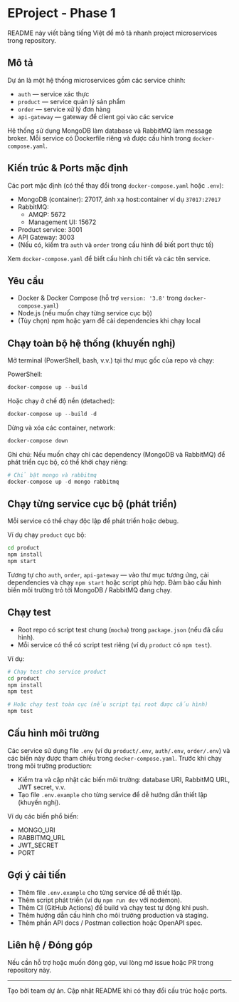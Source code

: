 # EProject - Phase 1

README này viết bằng tiếng Việt để mô tả nhanh project microservices trong repository.

## Mô tả
Dự án là một hệ thống microservices gồm các service chính:
- `auth` — service xác thực
- `product` — service quản lý sản phẩm
- `order` — service xử lý đơn hàng
- `api-gateway` — gateway để client gọi vào các service

Hệ thống sử dụng MongoDB làm database và RabbitMQ làm message broker. Mỗi service có Dockerfile riêng và được cấu hình trong `docker-compose.yaml`.

## Kiến trúc & Ports mặc định
Các port mặc định (có thể thay đổi trong `docker-compose.yaml` hoặc `.env`):
- MongoDB (container): 27017, ánh xạ host:container ví dụ `37017:27017`
- RabbitMQ:
  - AMQP: 5672
  - Management UI: 15672
- Product service: 3001
- API Gateway: 3003
- (Nếu có, kiểm tra `auth` và `order` trong cấu hình để biết port thực tế)

Xem `docker-compose.yaml` để biết cấu hình chi tiết và các tên service.

## Yêu cầu
- Docker & Docker Compose (hỗ trợ `version: '3.8'` trong `docker-compose.yaml`)
- Node.js (nếu muốn chạy từng service cục bộ)
- (Tùy chọn) npm hoặc yarn để cài dependencies khi chạy local

## Chạy toàn bộ hệ thống (khuyến nghị)
Mở terminal (PowerShell, bash, v.v.) tại thư mục gốc của repo và chạy:

PowerShell:
```powershell
docker-compose up --build
```

Hoặc chạy ở chế độ nền (detached):
```powershell
docker-compose up --build -d
```

Dừng và xóa các container, network:
```powershell
docker-compose down
```

Ghi chú: Nếu muốn chạy chỉ các dependency (MongoDB và RabbitMQ) để phát triển cục bộ, có thể khởi chạy riêng:
```powershell
# Chỉ bật mongo và rabbitmq
docker-compose up -d mongo rabbitmq
```

## Chạy từng service cục bộ (phát triển)
Mỗi service có thể chạy độc lập để phát triển hoặc debug.

Ví dụ chạy `product` cục bộ:
```bash
cd product
npm install
npm start
```

Tương tự cho `auth`, `order`, `api-gateway` — vào thư mục tương ứng, cài dependencies và chạy `npm start` hoặc script phù hợp. Đảm bảo cấu hình biến môi trường trỏ tới MongoDB / RabbitMQ đang chạy.

## Chạy test
- Root repo có script test chung (`mocha`) trong `package.json` (nếu đã cấu hình).
- Mỗi service có thể có script test riêng (ví dụ `product` có `npm test`).

Ví dụ:
```bash
# Chạy test cho service product
cd product
npm install
npm test

# Hoặc chạy test toàn cục (nếu script tại root được cấu hình)
npm test
```

## Cấu hình môi trường
Các service sử dụng file `.env` (ví dụ `product/.env`, `auth/.env`, `order/.env`) và các biến này được tham chiếu trong `docker-compose.yaml`. Trước khi chạy trong môi trường production:
- Kiểm tra và cập nhật các biến môi trường: database URI, RabbitMQ URL, JWT secret, v.v.
- Tạo file `.env.example` cho từng service để dễ hướng dẫn thiết lập (khuyến nghị).

Ví dụ các biến phổ biến:
- MONGO_URI
- RABBITMQ_URL
- JWT_SECRET
- PORT

## Gợi ý cải tiến
- Thêm file `.env.example` cho từng service để dễ thiết lập.
- Thêm script phát triển (ví dụ `npm run dev` với nodemon).
- Thêm CI (GitHub Actions) để build và chạy test tự động khi push.
- Thêm hướng dẫn cấu hình cho môi trường production và staging.
- Thêm phần API docs / Postman collection hoặc OpenAPI spec.

## Liên hệ / Đóng góp
Nếu cần hỗ trợ hoặc muốn đóng góp, vui lòng mở issue hoặc PR trong repository này.

---

Tạo bởi team dự án. Cập nhật README khi có thay đổi cấu trúc hoặc ports.
